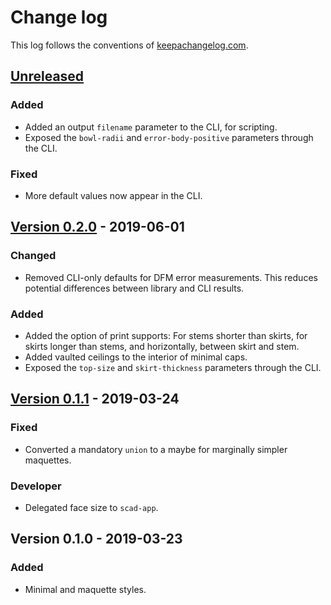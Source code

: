 # Change log
This log follows the conventions of
[keepachangelog.com](http://keepachangelog.com/).

## [Unreleased]
### Added
- Added an output `filename` parameter to the CLI, for scripting.
- Exposed the `bowl-radii` and `error-body-positive` parameters through the
  CLI.

### Fixed
- More default values now appear in the CLI.

## [Version 0.2.0] - 2019-06-01
### Changed
- Removed CLI-only defaults for DFM error measurements. This reduces
  potential differences between library and CLI results.

### Added
- Added the option of print supports: For stems shorter than skirts, for skirts
  longer than stems, and horizontally, between skirt and stem.
- Added vaulted ceilings to the interior of minimal caps.
- Exposed the `top-size` and `skirt-thickness` parameters through the CLI.

## [Version 0.1.1] - 2019-03-24
### Fixed
- Converted a mandatory `union` to a maybe for marginally simpler maquettes.

### Developer
- Delegated face size to `scad-app`.

## Version 0.1.0 - 2019-03-23
### Added
- Minimal and maquette styles.

[Unreleased]: https://github.com/veikman/dmote-keycap/compare/v0.2.0...HEAD
[Version 0.2.0]: https://github.com/veikman/dmote-keycap/compare/v0.1.1...v0.2.0
[Version 0.1.1]: https://github.com/veikman/dmote-keycap/compare/v0.1.0...v0.1.1
